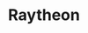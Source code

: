 ---
title: Raytheon
crosslinks:
- me_irl
- news
- worldnews
- europrivacy
- maryland
- technology
- ukpolitics
- REEEEEEEEEE
- The_Donald
- TransSpace
- legaladviceofftopic
- collapse
- europe
- gaming
---